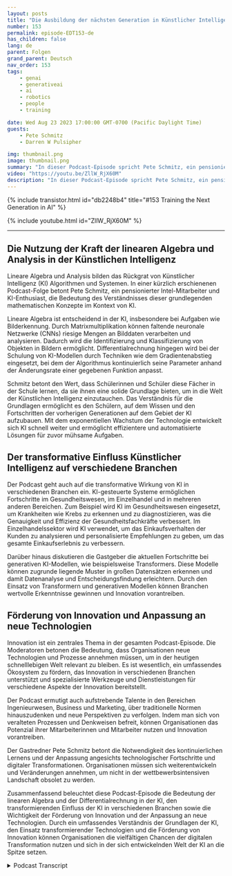 ```yaml
---
layout: posts
title: "Die Ausbildung der nächsten Generation in Künstlicher Intelligenz"
number: 153
permalink: episode-EDT153-de
has_children: false
lang: de
parent: Folgen
grand_parent: Deutsch
nav_order: 153
tags:
    - genai
    - generativeai
    - ai
    - robotics
    - people
    - training

date: Wed Aug 23 2023 17:00:00 GMT-0700 (Pacific Daylight Time)
guests:
    - Pete Schmitz
    - Darren W Pulsipher

img: thumbnail.png
image: thumbnail.png
summary: "In dieser Podcast-Episode spricht Pete Schmitz, ein pensionierter Account Executive von Intel, über seine Arbeit mit Schülern, bei der er ihnen künstliche Intelligenz (KI) beibringt und wie sie diese in ihren Robotikwettbewerben einsetzen können. Er erklärt, dass diese Wettbewerbe die Nutzung von Autonomie erfordern und KI eine entscheidende Komponente dafür ist. Pete teilt ein Beispiel dafür, wie KI-gestützte Bilderkennung im unbemannten Oberflächenfahrzeug D Hunter der Defense Advanced Research Projects Agency (DARPA) eingesetzt wird."
video: "https://youtu.be/ZllW_RjX60M"
description: "In dieser Podcast-Episode spricht Pete Schmitz, ein pensionierter Account Executive von Intel, über seine Arbeit mit Schülern, bei der er ihnen künstliche Intelligenz (KI) beibringt und wie sie diese in ihren Robotikwettbewerben einsetzen können. Er erklärt, dass diese Wettbewerbe die Nutzung von Autonomie erfordern und KI eine entscheidende Komponente dafür ist. Pete teilt ein Beispiel dafür, wie KI-gestützte Bilderkennung im unbemannten Oberflächenfahrzeug D Hunter der Defense Advanced Research Projects Agency (DARPA) eingesetzt wird."
---
```


<div>
{% include transistor.html id="db2248b4" title="#153 Training the Next Generation in AI" %}

{% include youtube.html id="ZllW_RjX60M" %}
</div>

---

## Die Nutzung der Kraft der linearen Algebra und Analysis in der Künstlichen Intelligenz

Lineare Algebra und Analysis bilden das Rückgrat von Künstlicher Intelligenz (KI) Algorithmen und Systemen. In einer kürzlich erschienenen Podcast-Folge betont Pete Schmitz, ein pensionierter Intel-Mitarbeiter und KI-Enthusiast, die Bedeutung des Verständnisses dieser grundlegenden mathematischen Konzepte im Kontext von KI.

Lineare Algebra ist entscheidend in der KI, insbesondere bei Aufgaben wie Bilderkennung. Durch Matrixmultiplikation können faltende neuronale Netzwerke (CNNs) riesige Mengen an Bilddaten verarbeiten und analysieren. Dadurch wird die Identifizierung und Klassifizierung von Objekten in Bildern ermöglicht. Differentialrechnung hingegen wird bei der Schulung von KI-Modellen durch Techniken wie dem Gradientenabstieg eingesetzt, bei dem der Algorithmus kontinuierlich seine Parameter anhand der Änderungsrate einer gegebenen Funktion anpasst.

Schmitz betont den Wert, dass Schülerinnen und Schüler diese Fächer in der Schule lernen, da sie ihnen eine solide Grundlage bieten, um in die Welt der Künstlichen Intelligenz einzutauchen. Das Verständnis für die Grundlagen ermöglicht es den Schülern, auf dem Wissen und den Fortschritten der vorherigen Generationen auf dem Gebiet der KI aufzubauen. Mit dem exponentiellen Wachstum der Technologie entwickelt sich KI schnell weiter und ermöglicht effizientere und automatisierte Lösungen für zuvor mühsame Aufgaben.

## Der transformative Einfluss Künstlicher Intelligenz auf verschiedene Branchen

Der Podcast geht auch auf die transformative Wirkung von KI in verschiedenen Branchen ein. KI-gesteuerte Systeme ermöglichen Fortschritte im Gesundheitswesen, im Einzelhandel und in mehreren anderen Bereichen. Zum Beispiel wird KI im Gesundheitswesen eingesetzt, um Krankheiten wie Krebs zu erkennen und zu diagnostizieren, was die Genauigkeit und Effizienz der Gesundheitsfachkräfte verbessert. Im Einzelhandelssektor wird KI verwendet, um das Einkaufsverhalten der Kunden zu analysieren und personalisierte Empfehlungen zu geben, um das gesamte Einkaufserlebnis zu verbessern.

Darüber hinaus diskutieren die Gastgeber die aktuellen Fortschritte bei generativen KI-Modellen, wie beispielsweise Transformers. Diese Modelle können zugrunde liegende Muster in großen Datensätzen erkennen und damit Datenanalyse und Entscheidungsfindung erleichtern. Durch den Einsatz von Transformern und generativen Modellen können Branchen wertvolle Erkenntnisse gewinnen und Innovation vorantreiben.

## Förderung von Innovation und Anpassung an neue Technologien

Innovation ist ein zentrales Thema in der gesamten Podcast-Episode. Die Moderatoren betonen die Bedeutung, dass Organisationen neue Technologien und Prozesse annehmen müssen, um in der heutigen schnelllebigen Welt relevant zu bleiben. Es ist wesentlich, ein umfassendes Ökosystem zu fördern, das Innovation in verschiedenen Branchen unterstützt und spezialisierte Werkzeuge und Dienstleistungen für verschiedene Aspekte der Innovation bereitstellt.

Der Podcast ermutigt auch aufstrebende Talente in den Bereichen Ingenieurwesen, Business und Marketing, über traditionelle Normen hinauszudenken und neue Perspektiven zu verfolgen. Indem man sich von veralteten Prozessen und Denkweisen befreit, können Organisationen das Potenzial ihrer Mitarbeiterinnen und Mitarbeiter nutzen und Innovation vorantreiben.

Der Gastredner Pete Schmitz betont die Notwendigkeit des kontinuierlichen Lernens und der Anpassung angesichts technologischer Fortschritte und digitaler Transformationen. Organisationen müssen sich weiterentwickeln und Veränderungen annehmen, um nicht in der wettbewerbsintensiven Landschaft obsolet zu werden.

Zusammenfassend beleuchtet diese Podcast-Episode die Bedeutung der linearen Algebra und der Differentialrechnung in der KI, den transformierenden Einfluss der KI in verschiedenen Branchen sowie die Wichtigkeit der Förderung von Innovation und der Anpassung an neue Technologien. Durch ein umfassendes Verständnis der Grundlagen der KI, den Einsatz transformierender Technologien und die Förderung von Innovation können Organisationen die vielfältigen Chancen der digitalen Transformation nutzen und sich in der sich entwickelnden Welt der KI an die Spitze setzen.



<details>
<summary> Podcast Transcript </summary>

<p></p>

</details>
